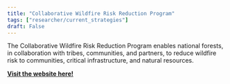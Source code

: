 ```yaml
---
title: "Collaborative Wildfire Risk Reduction Program"
tags: ["researcher/current_strategies"]
draft: False
---
```


The Collaborative Wildfire Risk Reduction Program enables national forests, in collaboration with tribes, communities, and partners, to reduce wildfire risk to communities, critical infrastructure, and natural resources.

[**Visit the website here!**](https://www.fs.usda.gov/managing-land/wildfire-crisis/collaborative-wildfire-risk-reduction)

